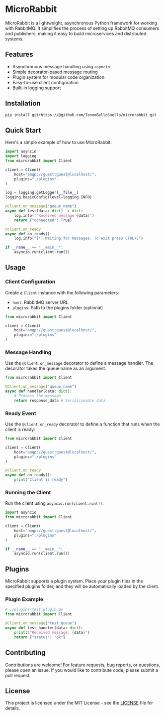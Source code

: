 # MicroRabbit

MicroRabbit is a lightweight, asynchronous Python framework for working with RabbitMQ. It simplifies the process of setting up RabbitMQ consumers and publishers, making it easy to build microservices and distributed systems.

## Features

- Asynchronous message handling using `asyncio`
- Simple decorator-based message routing
- Plugin system for modular code organization
- Easy-to-use client configuration
- Built-in logging support

## Installation

```bash
pip install git+https://@github.com/TonnoBelloSnello/microrabbit.git
```

## Quick Start
Here's a simple example of how to use MicroRabbit:

```python
import asyncio
import logging
from microrabbit import Client

client = Client(
    host="amqp://guest:guest@localhost/",
    plugins="./plugins"
)

log = logging.getLogger(__file__)
logging.basicConfig(level=logging.INFO)

@Client.on_message("queue_name")
async def test(data: dict) -> dict:
    log.info(f"Received message {data}")
    return {"connected": True}

@client.on_ready
async def on_ready():
    log.info("[*] Waiting for messages. To exit press CTRL+C")

if __name__ == "__main__":
    asyncio.run(client.run())
```

## Usage
### Client Configuration
Create a `Client` instance with the following parameters:

- `host`: RabbitMQ server URL
- `plugins`: Path to the plugins folder (optional)
```python
from microrabbit import Client

client = Client(
    host="amqp://guest:guest@localhost/",
    plugins="./plugins"
)
```

### Message Handling
Use the `@Client.on_message` decorator to define a message handler. The decorator takes the queue name as an argument.
```python
from microrabbit import Client

@Client.on_message("queue_name")
async def handler(data: dict):
    # Process the message
    return response_data # Serializeable data
```


### Ready Event
Use the `@client.on_ready` decorator to define a function that runs when the client is ready:
```python
from microrabbit import Client

client = Client(
    host="amqp://guest:guest@localhost/",
    plugins="./plugins"
)

@client.on_ready
async def on_ready():
    print("Client is ready")
```

### Running the Client
Run the client using `asyncio.run(client.run())`:
```python
import asyncio
from microrabbit import Client

client = Client(
    host="amqp://guest:guest@localhost/",
    plugins="./plugins"
)

if __name__ == "__main__":
    asyncio.run(client.run())
```

## Plugins
MicroRabbit supports a plugin system. 
Place your plugin files in the specified plugins folder, and they will be automatically 
loaded by the client.

### Plugin Example
```python
# ./plugins/test_plugin.py
from microrabbit import Client

@Client.on_message("test_queue")
async def test_handler(data: dict):
    print(f"Received message: {data}")
    return {"status": "ok"}
```

## Contributing
Contributions are welcome! For feature requests, bug reports, or questions, please open an issue. 
If you would like to contribute code, please submit a pull request.

## License
This project is licensed under the MIT License - see the [LICENSE](LICENSE) file for details.